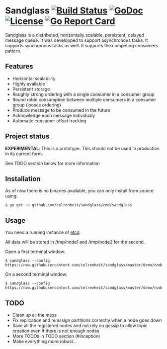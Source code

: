 # Sandglass [![Build Status](https://img.shields.io/travis/celrenheit/sandglass.svg?style=flat-square)](https://travis-ci.org/celrenheit/sandglass) [![GoDoc](https://img.shields.io/badge/godoc-reference-5272B4.svg?style=flat-square)](https://godoc.org/github.com/celrenheit/sandglass) [![License](https://img.shields.io/badge/license-apache-blue.svg?style=flat-square)](LICENSE) [![Go Report Card](https://goreportcard.com/badge/github.com/celrenheit/sandglass?style=flat-square)](https://goreportcard.com/report/github.com/celrenheit/sandglass)

Sandglass is a distributed, horizontally scalable, persistent, delayed message queue. It was developped to support asynchronous tasks. It supports synchronous tasks as well. It supports the competing consumers pattern.

## Features

* Horizontal scalability
* Highly available
* Persistent storage
* Roughly strong ordering with a single consumer in a consumer group
* Round robin consumption between multiple consumers in a consumer group (looses ordering)
* Produce message to be consumed in the future
* Acknowledge each message individualy
* Automatic consumer offset tracking

## Project status

**EXPERIMENTAL**: This is a prototype. This should not be used in production in its current form.

See TODO section below for more information

## Installation

As of now there is no binaries available, you can only install from source using:

```shell
$ go get -u github.com/celrenheit/sandglass/cmd/sandglass
```

## Usage

You need a running instance of [etcd](https://github.com/coreos/etcd).

All data will be stored in /tmp/node1 and /tmp/node2 for the second.

Open a first terminal window:

```shell
$ sandglass --config https://raw.githubusercontent.com/celrenheit/sandglass/master/demo/node1.yaml
```

On a second terminal window:

```shell
$ sandglass --config https://raw.githubusercontent.com/celrenheit/sandglass/master/demo/node2.yaml
```

## TODO

* Clean up all the mess
* Fix replication and re assign partitions correctly when a node goes down
* Save all the registered nodes and not rely on gossip to allow topic creation even if there is not enough nodes
* More TODOs in TODO section (#inception)
* Make everything more robust...